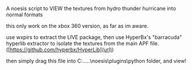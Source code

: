 A noesis script to VIEW the textures from hydro thunder hurricane into normal formats

this only work on the xbox 360 version, as far as im aware.

use wxpirs to extract the LIVE package, then use HyperBx's "barracuda" hyperlib extractor to isolate the textures from the main APF file.
([https://github.com/hyperbx/HyperLib](url))

then simply drag this file into C:.....\noesis\plugins\python folder, and view!


